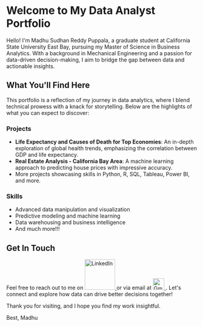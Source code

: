 # Welcome to My Data Analyst Portfolio

Hello! I'm Madhu Sudhan Reddy Puppala, a graduate student at California State University East Bay, pursuing my Master of Science in Business Analytics. With a background in Mechanical Engineering and a passion for data-driven decision-making, I aim to bridge the gap between data and actionable insights.

## What You'll Find Here

This portfolio is a reflection of my journey in data analytics, where I blend technical prowess with a knack for storytelling. Below are the highlights of what you can expect to discover:

### Projects
- **Life Expectancy and Causes of Death for Top Economies**: An in-depth exploration of global health trends, emphasizing the correlation between GDP and life expectancy.
- **Real Estate Analysis - California Bay Area**: A machine learning approach to predicting house prices with impressive accuracy.
- More projects showcasing skills in Python, R, SQL, Tableau, Power BI, and more.

### Skills
- Advanced data manipulation and visualization
- Predictive modeling and machine learning
- Data warehousing and business intelligence
- And much more!!!

## Get In Touch

Feel free to reach out to me on [<a href="https://www.linkedin.com/in/madhu-sudhan-reddy-puppala/">
  <img src="https://upload.wikimedia.org/wikipedia/commons/thumb/a/aa/LinkedIn_2021.svg/200px-LinkedIn_2021.svg.png" width="80" alt="LinkedIn">
</a>
](https://www.linkedin.com/in/madhu-sudhan-reddy-puppala/)
 or via email at <a href="mailto:mpuppala2@horizon.csueastbay.edu">
  <img src="https://upload.wikimedia.org/wikipedia/commons/thumb/7/7e/Gmail_icon_%282020%29.svg/100px-Gmail_icon_%282020%29.svg.png" width="30" alt="Gmail">
</a>
. Let's connect and explore how data can drive better decisions together!

Thank you for visiting, and I hope you find my work insightful.

Best,
Madhu
